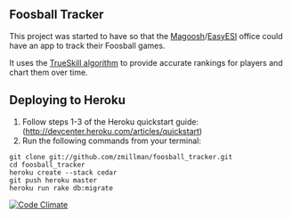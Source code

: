 Foosball Tracker
----------------

This project was started to have so that the [Magoosh](http://magoosh.com)/[EasyESI](http://easyesi.com) office could have an app to track their Foosball games.

It uses the [TrueSkill algorithm](http://github.com/saulabs/trueskill) to provide accurate rankings for players and chart them over time.

Deploying to Heroku
-------------------
1. Follow steps 1-3 of the Heroku quickstart guide: (http://devcenter.heroku.com/articles/quickstart)
2. Run the following commands from your terminal:

```
git clone git://github.com/zmillman/foosball_tracker.git
cd foosball_tracker
heroku create --stack cedar
git push heroku master
heroku run rake db:migrate
```

[![Code Climate](https://codeclimate.com/github/zmillman/foosball_tracker.png)](https://codeclimate.com/github/zmillman/foosball_tracker)
